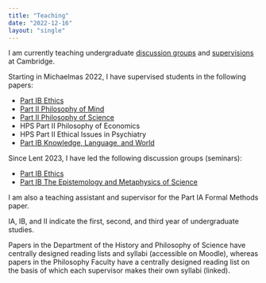 ```yaml
---
title: "Teaching"
date: "2022-12-16"
layout: "single"
---
```


I am currently teaching undergraduate [discussion groups](seminars/) and [supervisions](supervisions/) at Cambridge. 

Starting in Michaelmas 2022, I have supervised students in the following papers: 

- [Part IB Ethics](supervisions/ethics/)
- [Part II Philosophy of Mind](supervisions/pom/)
- [Part II Philosophy of Science](supervisions/pos/)
- HPS Part II Philosophy of Economics
- HPS Part II Ethical Issues in Psychiatry
- [Part IB Knowledge, Language, and World](supervisions/klw)
<!-- - Part IB History of Analytic Philosophy -->
<!-- - Part II Ethics --> 
<!-- - Part II Wittgenstein and his successors  -->
<!-- - Part II European Philosophy after Kant  -->

Since Lent 2023, I have led the following discussion groups (seminars): 

- [Part IB Ethics](seminars/ethics/)
- [Part IB The Epistemology and Metaphysics of Science](seminars/ems/)
<!-- - Part IA Set Texts -->
<!-- - Part IB History of Analytic Philosophy -->  

I am also a teaching assistant and supervisor for the Part IA Formal Methods paper. 

IA, IB, and II indicate the first, second, and third year of undergraduate studies. 

Papers in the Department of the History and Philosophy of Science have centrally designed reading lists and syllabi (accessible on Moodle), whereas papers in the Philosophy Faculty have a centrally designed reading list on the basis of which each supervisor makes their own syllabi (linked). 